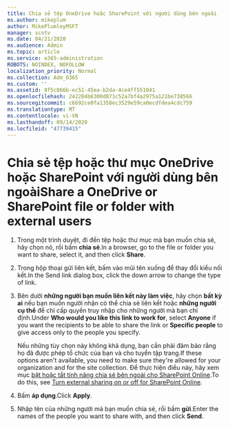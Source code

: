 ```yaml
---
title: Chia sẻ tệp OneDrive hoặc SharePoint với người dùng bên ngoài
ms.author: mikeplum
author: MikePlumleyMSFT
manager: scotv
ms.date: 04/21/2020
ms.audience: Admin
ms.topic: article
ms.service: o365-administration
ROBOTS: NOINDEX, NOFOLLOW
localization_priority: Normal
ms.collection: Adm_O365
ms.custom: ''
ms.assetid: 8f5c866b-ec51-45ea-b2da-4ce4ff551041
ms.openlocfilehash: 242284b6300d871c52a7bf4a2975a121be738566
ms.sourcegitcommit: c6692ce0fa1358ec3529e59ca0ecdfdea4cdc759
ms.translationtype: MT
ms.contentlocale: vi-VN
ms.lasthandoff: 09/14/2020
ms.locfileid: "47739415"
---
```

# <a name="share-a-onedrive-or-sharepoint-file-or-folder-with-external-users"></a><span data-ttu-id="c192b-102">Chia sẻ tệp hoặc thư mục OneDrive hoặc SharePoint với người dùng bên ngoài</span><span class="sxs-lookup"><span data-stu-id="c192b-102">Share a OneDrive or SharePoint file or folder with external users</span></span>

1. <span data-ttu-id="c192b-103">Trong một trình duyệt, đi đến tệp hoặc thư mục mà bạn muốn chia sẻ, hãy chọn nó, rồi bấm **chia sẻ**.</span><span class="sxs-lookup"><span data-stu-id="c192b-103">In a browser, go to the file or folder you want to share, select it, and then click **Share**.</span></span>
    
2. <span data-ttu-id="c192b-104">Trong hộp thoại gửi liên kết, bấm vào mũi tên xuống để thay đổi kiểu nối kết.</span><span class="sxs-lookup"><span data-stu-id="c192b-104">In the Send link dialog box, click the down arrow to change the type of link.</span></span>
    
3. <span data-ttu-id="c192b-105">Bên dưới **những người bạn muốn liên kết này làm việc**, hãy chọn **bất kỳ ai** nếu bạn muốn người nhận có thể chia sẻ liên kết hoặc **những người cụ thể** để chỉ cấp quyền truy nhập cho những người mà bạn chỉ định.</span><span class="sxs-lookup"><span data-stu-id="c192b-105">Under **Who would you like this link to work for**, select **Anyone** if you want the recipients to be able to share the link or **Specific people** to give access only to the people you specify.</span></span> 
    
    <span data-ttu-id="c192b-106">Nếu những tùy chọn này không khả dụng, bạn cần phải đảm bảo rằng họ đã được phép tổ chức của bạn và cho tuyển tập trang.</span><span class="sxs-lookup"><span data-stu-id="c192b-106">If these options aren't available, you need to make sure they're allowed for your organization and for the site collection.</span></span> <span data-ttu-id="c192b-107">Để thực hiện điều này, hãy xem mục [bật hoặc tắt tính năng chia sẻ bên ngoài cho SharePoint Online](https://go.microsoft.com/fwlink/?linkid=866426).</span><span class="sxs-lookup"><span data-stu-id="c192b-107">To do this, see [Turn external sharing on or off for SharePoint Online](https://go.microsoft.com/fwlink/?linkid=866426).</span></span>
    
4. <span data-ttu-id="c192b-108">Bấm **áp dụng**.</span><span class="sxs-lookup"><span data-stu-id="c192b-108">Click **Apply**.</span></span>
    
5. <span data-ttu-id="c192b-109">Nhập tên của những người mà bạn muốn chia sẻ, rồi bấm **gửi**.</span><span class="sxs-lookup"><span data-stu-id="c192b-109">Enter the names of the people you want to share with, and then click **Send**.</span></span>
    

